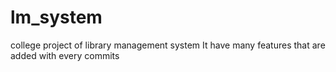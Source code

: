 # lm_system
college project of library management system
It have many features that are added with every commits
